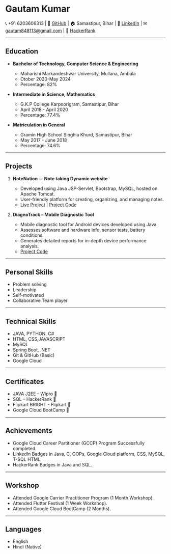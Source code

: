 

<!--
**gtm-2022/gtm-2022** is a ✨ _special_ ✨ repository because its `README.md` (this file) appears on your GitHub profile.

Here are some ideas to get you started:

- 🔭 I’m currently working on ...
- 🌱 I’m currently learning ...
- 👯 I’m looking to collaborate on ...
- 🤔 I’m looking for help with ...
- 💬 Ask me about ...
- 📫 How to reach me: ...
- 😄 Pronouns: ...
- ⚡ Fun fact: ...
-->
# Gautam Kumar

📞 +91 6203606313 | 🔗 [GitHub](https://github.com/gtm-2022) | 🏠 Samastipur, Bihar | 🔗 [LinkedIn](https://www.linkedin.com/in/gtm2022) | ✉ gautam848113@gmail.com | 🔗 [HackerRank](https://www.hackerrank.com/profile/gtm2022)

---

## Education

- **Bachelor of Technology, Computer Science & Engineering**
  - Maharishi Markandeshwar University, Mullana, Ambala
  - Otober 2020-May 2024
  - Percentage: 82%

- **Intermediate in Science, Mathematics**
  - G.K.P College Karpoorigram, Samastipur, Bihar
  - April 2018 - April 2020
  - Percentage: 77.4%

- **Matriculation in General**
  - Gramin High School Singhia Khurd, Samastipur, Bihar
  - May 2017 - June 2018
  - Percentage: 74.6%

---

## Projects

1. **NoteNation — Note taking Dynamic website**
   - Developed using Java JSP-Servlet, Bootstrap, MySQL, hosted on Apache Tomcat.
   - User-friendly platform for creating, organizing, and managing notes.
   - [Live Project](http://notenation.tech:8080/NoteNation) | [Project Code](https://github.com/gtm20/NoteNation)

2. **DiagnoTrack – Mobile Diagnostic Tool**
   - Mobile diagnostic tool for Android devices developed using Java.
   - Assesses software and hardware info, sensor tests, battery conditions.
   - Generates detailed reports for in-depth device performance analysis.
   - [Project Code](https://github.com/gtm20/DiagnoTrack)

---

## Personal Skills

- Problem solving
- Leadership
- Self-motivated
- Collaborative Team player

---

## Technical Skills

- JAVA, PYTHON, C#
- HTML, CSS,JAVASCRIPT
- MySQL
- Spring Boot, .NET
- Git & GitHub (Basic)
- Google Cloud

---

## Certificates

- JAVA J2EE - Wipro 🔗
- SQL – HackerRank 🔗
- Flipkart BRIGHT - Flipkart 🔗
- Google Cloud BootCamp 🔗

---

## Achievements

- Google Cloud Career Partitioner (GCCP) Program Successfully completed.
- LinkedIn Badges in Java, C, OOPs, Google Cloud platform, CSS, MySQL, T-SQL HTML.
- HackerRank Badges in Java and SQL.

---

## Workshop

- Attended Google Carrier Practitioner Program (1 Month Workshop).
- Attended Flutter Festival (1 Week Workshop).
- Attended Google Cloud BootCamp (2 Months).

---

## Languages

- English
- Hindi (Native)

